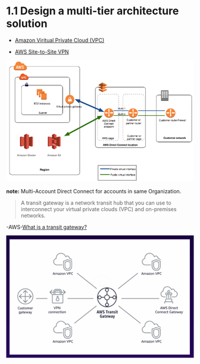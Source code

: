 # 1.1 Design a multi-tier architecture solution

* [Amazon Viritual Private Cloud (VPC)](vpc)

* [AWS Site-to-Site VPN](site-to-site-vpn)

![Direct Connect](direct_connect_overview.png)

**note:** Multi-Account Direct Connect for accounts in same Organization.

> A transit gateway is a network transit hub that you can use to interconnect your virtual private clouds (VPC) and on-premises networks.

-AWS-[What is a transit gateway?](https://docs.aws.amazon.com/vpc/latest/tgw/what-is-transit-gateway.html)

![Transit Gateway](transit-gateway.png)
